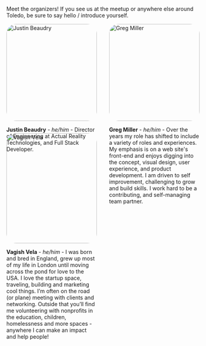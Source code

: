 
Meet the organizers! If you see us at the meetup or anywhere else around Toledo, be sure to say hello / introduce yourself.

<div class="organizers">
  <div class="organizer">
    <img alt="Justin Beaudry" src="/images/justin.jpeg">
    <p>
      <span class="organizer-name">Justin Beaudry</span> - <span class="pronouns">he/him</span> - Director of Engineering at Actual Reality Technologies, and Full Stack Developer.
    </p>
  </div>
  <div class="organizer">
    <img alt="Greg Miller" src="/images/greg.jpeg">
    <p>
      <span class="organizer-name">Greg Miller</span> - <span class="pronouns">he/him</span> - Over the years my role has shifted to include a variety of roles and experiences. My emphasis is on a web site's front-end and enjoys digging into the concept, visual design, user experience, and product development. I am driven to self improvement, challenging to grow and build skills. I work hard to be a contributing, and self-managing team partner.
    </p>
  </div>
  <div class="organizer">
    <img alt="Vagish Vela" src="/images/vagish.jpeg">
    <p>
      <span class="organizer-name">Vagish Vela</span> - <span class="pronouns">he/him</span> - I was born and bred in England, grew up most of my life in London until moving across the pond for love to the USA. I love the startup space, traveling, building and marketing cool things. I’m often on the road (or plane) meeting with clients and networking. Outside that you’ll find me volunteering with nonprofits in the education, children, homelessness and more spaces - anywhere I can make an impact and help people!
    </p>
  </div>
</div>

<style>
  .organizers {
    display: grid;
    grid-template-columns: 1fr 1fr;
    gap: 2rem;
  }

  .organizer img {
    border-radius: 25px;
    width: 100%;
  }

  .organizer-name {
    font-weight: bold;
  }

  .pronouns {
    font-style: italic;
  }

  @media (max-width: 600px) {
    .organizers {
      grid-template-columns: 1fr;
    }

    html .organizer {
      border-bottom: 2px solid black;
    }

    html.dark .organizer {
      border-bottom: 2px solid #DFDFD7;
    }
  }
</style>